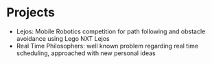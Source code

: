 # Projects
 <ul>
  <li>Lejos: Mobile Robotics competition for path following and obstacle avoidance using Lego NXT Lejos</li>
  <li>Real Time Philosophers: well known problem regarding real time scheduling, approached with new personal ideas</li>
</ul> 


